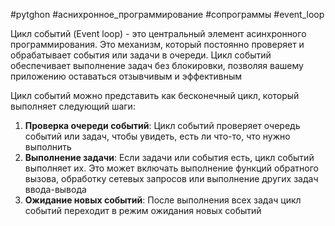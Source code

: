 #pytghon #аснихронное_программирование #сопрограммы #event_loop

Цикл событий (Event loop) - это центральный элемент асинхронного программирования. Это механизм, который постоянно проверяет и обрабатывает события или задачи в очереди. Цикл событий  обеспечивает выполнение задач без блокировки, позволяя вашему приложению оставаться отзывчивым и эффективным

Цикл событий можно представить как бесконечный цикл, который выполняет следующий шаги:
1. **Проверка очереди событий**: Цикл событий проверяет очередь событий или задач, чтобы увидеть, есть ли что-то, что нужно выполнить
2. **Выполнение задачи**: Если задачи или события есть, цикл событий выполняет их. Это может включать выполнение функций обратного вызова, обработку сетевых запросов или выполнение других задач ввода-вывода
3. **Ожидание новых событий**: После выполнения всех задач цикл событий переходит в режим ожидания новых событий

